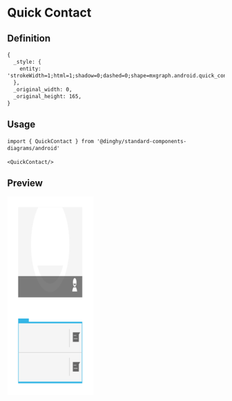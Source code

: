 # Quick Contact

## Definition

```
{
  _style: { 
    entity: 'strokeWidth=1;html=1;shadow=0;dashed=0;shape=mxgraph.android.quick_contact;sketch=0;',
  },
  _original_width: 0,
  _original_height: 165,
}
```

## Usage

```
import { QuickContact } from '@dinghy/standard-components-diagrams/android'

<QuickContact/>
```

## Preview

<img src="./quick-contact.png" width="200"/>
